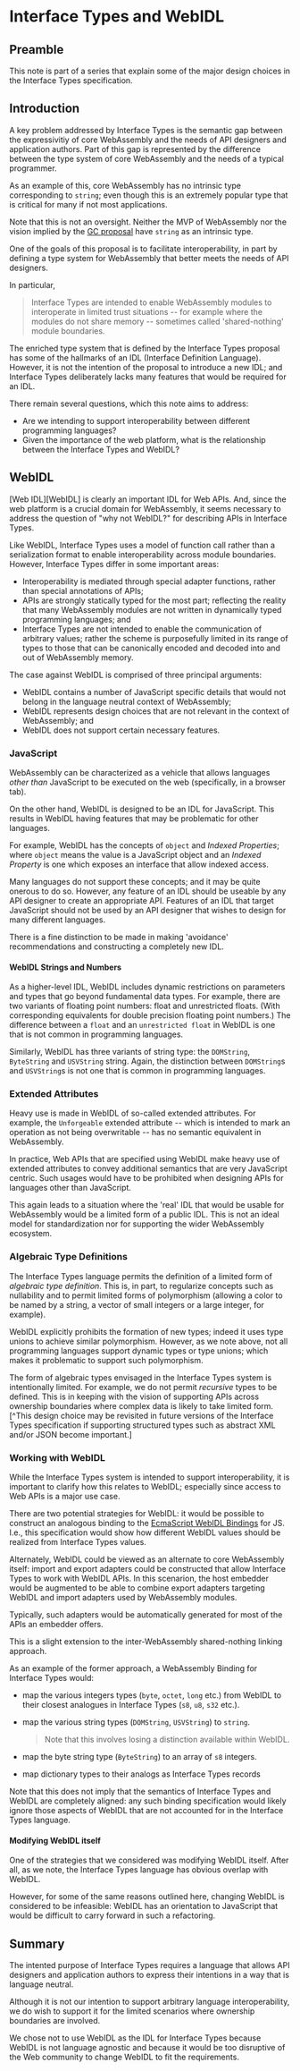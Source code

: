 # Interface Types and WebIDL

## Preamble
This note is part of a series that explain some of the major design choices in
the Interface Types specification.

## Introduction

A key problem addressed by Interface Types is the semantic gap between the
expressivitiy of core WebAssembly and the needs of API designers and application
authors. Part of this gap is represented by the difference between the type
system of core WebAssembly and the needs of a typical programmer.

As an example of this, core WebAssembly has no intrinsic type corresponding to
`string`; even though this is an extremely popular type that is critical for
many if not most applications.

Note that this is not an oversight. Neither the MVP of WebAssembly nor the
vision implied by the [GC proposal][GC] have `string` as an intrinsic type.

One of the goals of this proposal is to facilitate interoperability, in part by
defining a type system for WebAssembly that better meets the needs of API
designers.

In particular,

>Interface Types are intended to enable WebAssembly modules to interoperate
>in limited trust situations -- for example where the modules do not share
>memory -- sometimes called 'shared-nothing' module boundaries.

The enriched type system that is defined by the Interface Types proposal has
some of the hallmarks of an IDL (Interface Definition Language). However, it is
not the intention of the proposal to introduce a new IDL; and Interface Types
deliberately lacks many features that would be required for an IDL.

There remain several questions, which this note aims to address:

* Are we intending to support interoperability between different programming
  languages?
* Given the importance of the web platform, what is the relationship between the
  Interface Types and WebIDL?
  
## WebIDL

[Web IDL][WebIDL] is clearly an important IDL for Web APIs. And, since the web
platform is a crucial domain for WebAssembly, it seems necessary to address the
question of "why not WebIDL?" for describing APIs in Interface Types.

Like WebIDL, Interface Types uses a model of function call rather than a
serialization format to enable interoperability across module
boundaries. However, Interface Types differ in some important areas:

* Interoperability is mediated through special adapter functions, rather than
  special annotations of APIs;
* APIs are strongly statically typed for the most part; reflecting the reality
  that many WebAssembly modules are not written in dynamically typed programming
  languages; and
* Interface Types are not intended to enable the communication of arbitrary
values; rather the scheme is purposefully limited in its range of types to those
that can be canonically encoded and decoded into and out of WebAssembly memory.

The case against WebIDL is comprised of three principal arguments:

* WebIDL contains a number of JavaScript specific details that would not belong
  in the language neutral context of WebAssembly;
* WebIDL represents design choices that are not relevant in the context of
  WebAssembly; and
* WebIDL does not support certain necessary features.

### JavaScript

WebAssembly can be characterized as a vehicle that allows languages _other than_
JavaScript to be executed on the web (specifically, in a browser tab).

On the other hand, WebIDL is designed to be an IDL for JavaScript. This results
in WebIDL having features that may be problematic for other languages.

For example, WebIDL has the concepts of `object` and _Indexed Properties_; where
`object` means the value is a JavaScript object and an _Indexed Property_ is one
which exposes an interface that allow indexed access.

Many languages do not support these concepts; and it may be quite onerous to do
so. However, any feature of an IDL should be useable by any API designer to
create an appropriate API. Features of an IDL that target JavaScript should not
be used by an API designer that wishes to design for many different languages.

There is a fine distinction to be made in making 'avoidance' recommendations and
constructing a completely new IDL.

#### WebIDL Strings and Numbers

As a higher-level IDL, WebIDL includes dynamic restrictions on parameters and
types that go beyond fundamental data types. For example, there are two variants
of floating point numbers: float and unrestricted floats. (With corresponding
equivalents for double precision floating point numbers.) The difference between
a `float` and an `unrestricted float` in WebIDL is one that is not common in
programming languages.

Similarly,  WebIDL  has   three  variants  of  string   type:  the  `DOMString`,
`ByteString` and `USVString` string. Again, the distinction between `DOMString`s
and `USVString`s is not one that is common in programming languages.

### Extended Attributes

Heavy use is made in WebIDL of so-called extended attributes. For example, the
`Unforgeable` extended attribute -- which is intended to mark an operation as
not being overwritable -- has no semantic equivalent in WebAssembly.

In practice, Web APIs that are specified using WebIDL make heavy use of extended
attributes to convey additional semantics that are very JavaScript centric. Such
usages would have to be prohibited when designing APIs for languages other than
JavaScript.

This again leads to a situation where the 'real' IDL that would be usable for
WebAssembly would be a limited form of a public IDL. This is not an ideal model
for standardization nor for supporting the wider WebAssembly ecosystem.

### Algebraic Type Definitions

The Interface Types language permits the definition of a limited form of
_algebraic type definition_. This is, in part, to regularize concepts such as
nullability and to permit limited forms of polymorphism (allowing a color to be
named by a string, a vector of small integers or a large integer, for example).

WebIDL explicitly prohibits the formation of new types; indeed it uses type
unions to achieve similar polymorphism. However, as we note above, not all
programming languages support dynamic types or type unions; which makes it
problematic to support such polymorphism.

The form of algebraic types envisaged in the Interface Types system is
intentionally limited. For example, we do not permit _recursive_ types to be
defined. This is in keeping with the vision of supporting APIs across ownership
boundaries where complex data is likely to take limited form.[^This design
choice may be revisited in future versions of the Interface Types specification
if supporting structured types such as abstract XML and/or JSON become
important.]

### Working with WebIDL

While the Interface Types system is intended to support interoperability, it is
important to clarify how this relates to WebIDL; especially since access to Web
APIs is a major use case.

There are two potential strategies for WebIDL: it would be possible to construct
an analogous binding to the [EcmaScript WebIDL Bindings] for JS. I.e., this
specification would show how different WebIDL values should be realized from
Interface Types values.

Alternately, WebIDL could be viewed as an alternate to core WebAssembly itself:
import and export adapters could be constructed that allow Interface Types to
work with WebIDL APIs. In this scenarion, the host embedder would be augmented
to be able to combine export adapters targeting WebIDL and import adapters used
by WebAssembly modules.

Typically, such adapters would be automatically generated for most of the APIs
an embedder offers.

This is a slight extension to the inter-WebAssembly shared-nothing linking approach.

As an example of the former approach, a WebAssembly Binding for Interface Types
would:

* map the various integers types (`byte`, `octet`, `long` etc.) from WebIDL to
  their closest analogues in Interface Types (`s8`, `u8`, `s32` etc.).
* map the various string types (`DOMString`, `USVString`) to `string`.

  > Note that this involves losing a distinction available within WebIDL.
* map the byte string type (`ByteString`) to an array of `s8` integers.

* map dictionary types to their analogs as Interface Types records

Note that this does not imply that the semantics of Interface Types and WebIDL
are completely aligned: any such binding specification would likely ignore those
aspects of WebIDL that are not accounted for in the Interface Types language.

#### Modifying WebIDL itself

One of the strategies that we considered was modifying WebIDL itself. After all,
as we note, the Interface Types language has obvious overlap with WebIDL.

However, for some of the same reasons outlined here, changing WebIDL is
considered to be infeasible: WebIDL has an orientation to JavaScript that would
be difficult to carry forward in such a refactoring.

## Summary

The intented purpose of Interface Types requires a language that allows API
designers and application authors to express their intentions in a way that is
language neutral. 

Although it is not our intention to support arbitrary language interoperability,
we do wish to support it for the limited scenarios where ownership boundaries
are involved.

We chose not to use WebIDL as the IDL for Interface Types because WebIDL is not
language agnostic and because it would be too disruptive of the Web community to
change WebIDL to fit the requirements.


[Explainer]: https://github.com/WebAssembly/interface-types/blob/explainer/proposals/interface-types/Explainer.md

[GC]: https://github.com/WebAssembly/gc/blob/master/proposals/gc/Overview.md

[Web IDL]: https://heycam.github.io/webidl

[EcmaScript WebIDL Bindings]: https://heycam.github.io/webidl/#ecmascript-binding
